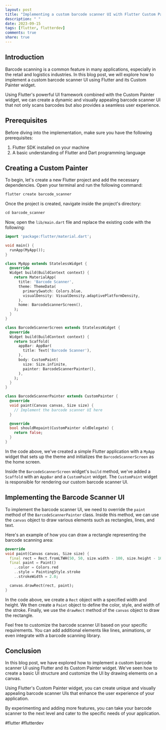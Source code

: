 ```yaml
---
layout: post
title: "Implementing a custom barcode scanner UI with Flutter Custom Painter"
description: " "
date: 2023-09-15
tags: [flutter, flutterdev]
comments: true
share: true
---
```


## Introduction

Barcode scanning is a common feature in many applications, especially in the retail and logistics industries. In this blog post, we will explore how to implement a custom barcode scanner UI using Flutter and its Custom Painter widget.

Using Flutter's powerful UI framework combined with the Custom Painter widget, we can create a dynamic and visually appealing barcode scanner UI that not only scans barcodes but also provides a seamless user experience.

## Prerequisites

Before diving into the implementation, make sure you have the following prerequisites:

1. Flutter SDK installed on your machine
2. A basic understanding of Flutter and Dart programming language

## Creating a Custom Painter

To begin, let's create a new Flutter project and add the necessary dependencies. Open your terminal and run the following command:

```dart
flutter create barcode_scanner
```

Once the project is created, navigate inside the project's directory:

```dart
cd barcode_scanner
```

Now, open the `lib/main.dart` file and replace the existing code with the following:

```dart
import 'package:flutter/material.dart';

void main() {
  runApp(MyApp());
}

class MyApp extends StatelessWidget {
  @override
  Widget build(BuildContext context) {
    return MaterialApp(
      title: 'Barcode Scanner',
      theme: ThemeData(
        primarySwatch: Colors.blue,
        visualDensity: VisualDensity.adaptivePlatformDensity,
      ),
      home: BarcodeScannerScreen(),
    );
  }
}

class BarcodeScannerScreen extends StatelessWidget {
  @override
  Widget build(BuildContext context) {
    return Scaffold(
      appBar: AppBar(
        title: Text('Barcode Scanner'),
      ),
      body: CustomPaint(
        size: Size.infinite,
        painter: BarcodeScannerPainter(),
      ),
    );
  }
}

class BarcodeScannerPainter extends CustomPainter {
  @override
  void paint(Canvas canvas, Size size) {
    // Implement the barcode scanner UI here
  }

  @override
  bool shouldRepaint(CustomPainter oldDelegate) {
    return false;
  }
}
```

In the code above, we've created a simple Flutter application with a `MyApp` widget that sets up the theme and initializes the `BarcodeScannerScreen` as the home screen.

Inside the `BarcodeScannerScreen` widget's `build` method, we've added a `Scaffold` with an `AppBar` and a `CustomPaint` widget. The `CustomPaint` widget is responsible for rendering our custom barcode scanner UI.

## Implementing the Barcode Scanner UI

To implement the barcode scanner UI, we need to override the `paint` method of the `BarcodeScannerPainter` class. Inside this method, we can use the `canvas` object to draw various elements such as rectangles, lines, and text.

Here's an example of how you can draw a rectangle representing the barcode scanning area:

```dart
@override
void paint(Canvas canvas, Size size) {
  final rect = Rect.fromLTWH(50, 50, size.width - 100, size.height - 100);
  final paint = Paint()
    ..color = Colors.red
    ..style = PaintingStyle.stroke
    ..strokeWidth = 2.0;

  canvas.drawRect(rect, paint);
}
```

In the code above, we create a `Rect` object with a specified width and height. We then create a `Paint` object to define the color, style, and width of the stroke. Finally, we use the `drawRect` method of the `canvas` object to draw the rectangle.

Feel free to customize the barcode scanner UI based on your specific requirements. You can add additional elements like lines, animations, or even integrate with a barcode scanning library.

## Conclusion

In this blog post, we have explored how to implement a custom barcode scanner UI using Flutter and its Custom Painter widget. We've seen how to create a basic UI structure and customize the UI by drawing elements on a canvas.

Using Flutter's Custom Painter widget, you can create unique and visually appealing barcode scanner UIs that enhance the user experience of your application.

By experimenting and adding more features, you can take your barcode scanner to the next level and cater to the specific needs of your application.

#flutter #flutterdev